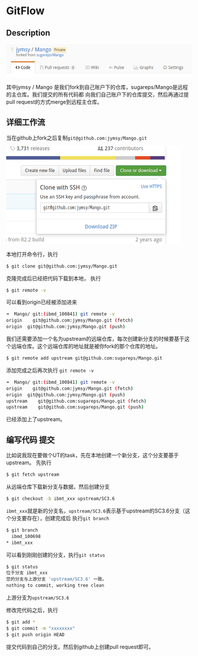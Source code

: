 GitFlow
=======

Description
-----------

![本地仓库](https://raw.githubusercontent.com/jymsy/GitFlow/master/1.png)

其中jymsy / Mango 是我们fork到自己账户下的仓库，sugareps/Mango是远程的主仓库。我们提交的所有代码都
向我们自己账户下的仓库提交，然后再通过提pull request的方式merge到远程主仓库。




详细工作流
-----

当在github上fork之后复制`git@github.com:jymsy/Mango.git`

![本地仓库](https://raw.githubusercontent.com/jymsy/GitFlow/master/2.png)

本地打开命令行，执行
```sh
$ git clone git@github.com:jymsy/Mango.git
```

克隆完成后已经把代码下载到本地， 执行
```sh
$ git remote -v
```

可以看到origin已经被添加进来
```sh
➜  Mango/ git:(ibmd_100841) git remote -v
origin    git@github.com:jymsy/Mango.git (fetch)
origin  git@github.com:jymsy/Mango.git (push)

```

我们还需要添加一个名为upstream的远端仓库，每次创建新分支的时候要基于这个远端仓库。这个远端仓库的地址就是被你fork的那个仓库的地址。
```sh
$ git remote add upstream git@github.com:sugareps/Mango.git
```

添加完成之后再次执行 `git remote -v`
```sh
➜  Mango/ git:(ibmd_100841) git remote -v
origin    git@github.com:jymsy/Mango.git (fetch)
origin  git@github.com:jymsy/Mango.git (push)
upstream    git@github.com:sugareps/Mango.git (fetch)
upstream    git@github.com:sugareps/Mango.git (push)
```
已经添加上了upstream。


编写代码 提交
-----
比如说我现在要做个UT的task，先在本地创建一个新分支，这个分支要基于upstream。
先执行
```sh
$ git fetch upstream
```
从远端仓库下载新分支与数据，然后创建分支
```sh
$ git checkout -b ibmt_xxx upstream/SC3.6
```
`ibmt_xxx`就是新的分支名，`upstream/SC3.6`表示基于upstream的SC3.6分支（这个分支要存在），创建完成后
执行`git branch`
```sh
$ git branch
  ibmd_100698
* ibmt_xxx

```
可以看到刚刚创建的分支，执行`git status`
```sh
$ git status
位于分支 ibmt_xxx
您的分支与上游分支 'upstream/SC3.6' 一致。
nothing to commit, working tree clean
```
上游分支为`upstream/SC3.6`

修改完代码之后，执行
```sh
$ git add *
$ git commit -m "xxxxxxxx"
$ git push origin HEAD
```
提交代码到自己的分支。然后到github上创建pull request即可。

